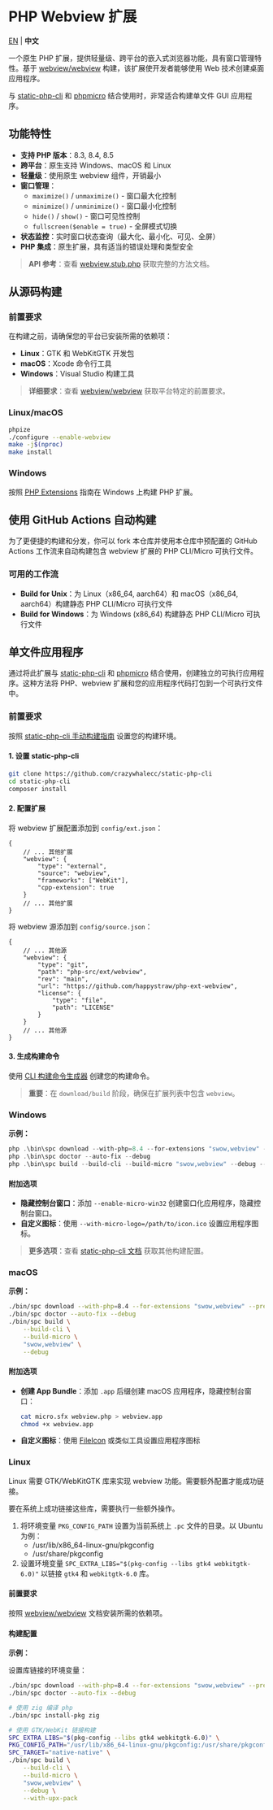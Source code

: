 # PHP Webview 扩展

[EN](./README.md) | **中文**

一个原生 PHP 扩展，提供轻量级、跨平台的嵌入式浏览器功能，具有窗口管理特性。基于 [webview/webview](https://github.com/webview/webview) 构建，该扩展使开发者能够使用 Web 技术创建桌面应用程序。

与 [static-php-cli](https://github.com/crazywhalecc/static-php-cli) 和 [phpmicro](https://github.com/dixyes/phpmicro) 结合使用时，非常适合构建单文件 GUI 应用程序。

## 功能特性

- **支持 PHP 版本**：8.3, 8.4, 8.5
- **跨平台**：原生支持 Windows、macOS 和 Linux
- **轻量级**：使用原生 webview 组件，开销最小
- **窗口管理**：
  - `maximize()` / `unmaximize()` - 窗口最大化控制
  - `minimize()` / `unminimize()` - 窗口最小化控制
  - `hide()` / `show()` - 窗口可见性控制
  - `fullscreen($enable = true)` - 全屏模式切换
- **状态监控**：实时窗口状态查询（最大化、最小化、可见、全屏）
- **PHP 集成**：原生扩展，具有适当的错误处理和类型安全

> **API 参考**：查看 [webview.stub.php](./webview.stub.php) 获取完整的方法文档。

## 从源码构建

### 前置要求

在构建之前，请确保您的平台已安装所需的依赖项：

- **Linux**：GTK 和 WebKitGTK 开发包
- **macOS**：Xcode 命令行工具
- **Windows**：Visual Studio 构建工具

> **详细要求**：查看 [webview/webview](https://github.com/webview/webview) 获取平台特定的前置要求。

### Linux/macOS

```bash
phpize
./configure --enable-webview
make -j$(nproc)
make install
```

### Windows

按照 [PHP Extensions](https://github.com/php/php-windows-builder?tab=readme-ov-file#php-extensions) 指南在 Windows 上构建 PHP 扩展。

## 使用 GitHub Actions 自动构建

为了更便捷的构建和分发，你可以 fork 本仓库并使用本仓库中预配置的 GitHub Actions 工作流来自动构建包含 webview 扩展的 PHP CLI/Micro 可执行文件。

### 可用的工作流

- **Build for Unix**：为 Linux（x86_64, aarch64）和 macOS（x86_64, aarch64）构建静态 PHP CLI/Micro 可执行文件
- **Build for Windows**：为 Windows (x86_64) 构建静态 PHP CLI/Micro 可执行文件

## 单文件应用程序

通过将此扩展与 [static-php-cli](https://github.com/crazywhalecc/static-php-cli) 和 [phpmicro](https://github.com/dixyes/phpmicro) 结合使用，创建独立的可执行应用程序。这种方法将 PHP、webview 扩展和您的应用程序代码打包到一个可执行文件中。

### 前置要求

按照 [static-php-cli 手动构建指南](https://static-php.dev/zh/guide/manual-build.html#%E6%89%8B%E5%8A%A8%E6%9E%84%E5%BB%BA-%E4%BD%BF%E7%94%A8%E6%BA%90%E7%A0%81) 设置您的构建环境。

#### 1. 设置 static-php-cli

```bash
git clone https://github.com/crazywhalecc/static-php-cli
cd static-php-cli
composer install
```

#### 2. 配置扩展

将 webview 扩展配置添加到 `config/ext.json`：

```jsonc
{
    // ... 其他扩展
    "webview": {
        "type": "external",
        "source": "webview",
        "frameworks": ["WebKit"],
        "cpp-extension": true
    }
    // ... 其他扩展
}
```

将 webview 源添加到 `config/source.json`：

```jsonc
{
    // ... 其他源
    "webview": {
        "type": "git",
        "path": "php-src/ext/webview",
        "rev": "main",
        "url": "https://github.com/happystraw/php-ext-webview",
        "license": {
            "type": "file",
            "path": "LICENSE"
        }
    }
    // ... 其他源
}
```

#### 3. 生成构建命令

使用 [CLI 构建命令生成器](https://static-php.dev/zh/guide/cli-generator.html) 创建您的构建命令。

> **重要**：在 `download/build` 阶段，确保在扩展列表中包含 `webview`。

### Windows

**示例：**

```powershell
php .\bin\spc download --with-php=8.4 --for-extensions "swow,webview" --prefer-pre-built --debug
php .\bin\spc doctor --auto-fix --debug
php .\bin\spc build --build-cli --build-micro "swow,webview" --debug --with-upx-pack
```

#### 附加选项

- **隐藏控制台窗口**：添加 `--enable-micro-win32` 创建窗口化应用程序，隐藏控制台窗口。
- **自定义图标**：使用 `--with-micro-logo=/path/to/icon.ico` 设置应用程序图标。

> **更多选项**：查看 [static-php-cli 文档](https://static-php.dev) 获取其他构建配置。

### macOS

**示例：**

```bash
./bin/spc download --with-php=8.4 --for-extensions "swow,webview" --prefer-pre-built --debug
./bin/spc doctor --auto-fix --debug
./bin/spc build \
    --build-cli \
    --build-micro \
    "swow,webview" \
    --debug
```

#### 附加选项

- **创建 App Bundle**：添加 `.app` 后缀创建 macOS 应用程序，隐藏控制台窗口：

  ```bash
  cat micro.sfx webview.php > webview.app
  chmod +x webview.app
  ```

- **自定义图标**：使用 [FileIcon](https://github.com/mklement0/fileicon) 或类似工具设置应用程序图标

### Linux

Linux 需要 GTK/WebKitGTK 库来实现 webview 功能。需要额外配置才能成功链接。

要在系统上成功链接这些库，需要执行一些额外操作。

1. 将环境变量 `PKG_CONFIG_PATH` 设置为当前系统上 `.pc` 文件的目录。以 Ubuntu 为例：
     - /usr/lib/x86_64-linux-gnu/pkgconfig
     - /usr/share/pkgconfig
2. 设置环境变量 `SPC_EXTRA_LIBS="$(pkg-config --libs gtk4 webkitgtk-6.0)"` 以链接 `gtk4` 和 `webkitgtk-6.0` 库。

#### 前置要求

按照 [webview/webview](https://github.com/webview/webview) 文档安装所需的依赖项。

#### 构建配置

**示例：**

设置库链接的环境变量：

```bash
./bin/spc download --with-php=8.4 --for-extensions "swow,webview" --prefer-pre-built --debug
./bin/spc doctor --auto-fix --debug

# 使用 zig 编译 php
./bin/spc install-pkg zig

# 使用 GTK/WebKit 链接构建
SPC_EXTRA_LIBS="$(pkg-config --libs gtk4 webkitgtk-6.0)" \
PKG_CONFIG_PATH="/usr/lib/x86_64-linux-gnu/pkgconfig:/usr/share/pkgconfig" \
SPC_TARGET="native-native" \
./bin/spc build \
    --build-cli \
    --build-micro \
    "swow,webview" \
    --debug \
    --with-upx-pack
```
